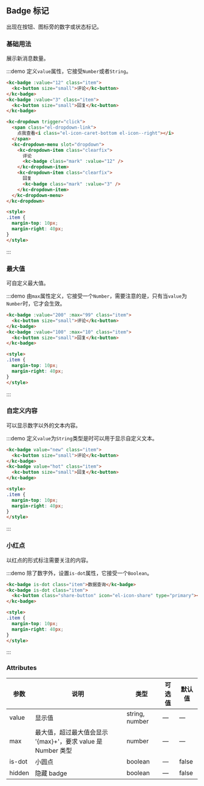 <style>
  .demo-badge.demo-box .el-dropdown {
    vertical-align: middle;
  }
</style>

## Badge 标记

出现在按钮、图标旁的数字或状态标记。

### 基础用法
展示新消息数量。

:::demo 定义`value`属性，它接受`Number`或者`String`。

```html
<kc-badge :value="12" class="item">
  <kc-button size="small">评论</kc-button>
</kc-badge>
<kc-badge :value="3" class="item">
  <kc-button size="small">回复</kc-button>
</kc-badge>

<kc-dropdown trigger="click">
  <span class="el-dropdown-link">
    点我查看<i class="el-icon-caret-bottom el-icon--right"></i>
  </span>
  <kc-dropdown-menu slot="dropdown">
    <kc-dropdown-item class="clearfix">
      评论
      <kc-badge class="mark" :value="12" />
    </kc-dropdown-item>
    <kc-dropdown-item class="clearfix">
      回复
      <kc-badge class="mark" :value="3" />
    </kc-dropdown-item>
  </kc-dropdown-menu>
</kc-dropdown>

<style>
.item {
  margin-top: 10px;
  margin-right: 40px;
}
</style>
```
:::

### 最大值
可自定义最大值。

:::demo 由`max`属性定义，它接受一个`Number`，需要注意的是，只有当`value`为`Number`时，它才会生效。

```html
<kc-badge :value="200" :max="99" class="item">
  <kc-button size="small">评论</kc-button>
</kc-badge>
<kc-badge :value="100" :max="10" class="item">
  <kc-button size="small">回复</kc-button>
</kc-badge>

<style>
.item {
  margin-top: 10px;
  margin-right: 40px;
}
</style>
```
:::

### 自定义内容
可以显示数字以外的文本内容。

:::demo 定义`value`为`String`类型是时可以用于显示自定义文本。

```html
<kc-badge value="new" class="item">
  <kc-button size="small">评论</kc-button>
</kc-badge>
<kc-badge value="hot" class="item">
  <kc-button size="small">回复</kc-button>
</kc-badge>

<style>
.item {
  margin-top: 10px;
  margin-right: 40px;
}
</style>
```
:::

### 小红点
以红点的形式标注需要关注的内容。

:::demo 除了数字外，设置`is-dot`属性，它接受一个`Boolean`。

```html
<kc-badge is-dot class="item">数据查询</kc-badge>
<kc-badge is-dot class="item">
  <kc-button class="share-button" icon="el-icon-share" type="primary"></kc-button>
</kc-badge>

<style>
.item {
  margin-top: 10px;
  margin-right: 40px;
}
</style>
```
:::

<style scoped>
  .share-button {
    width: 36px;
    padding: 10px;
  }

  .mark {
    margin-top: 8px;
    line-height: 1;
    float: right;
  }

  .clearfix {
    @utils-clearfix;
  }

  .item {
    margin-right: 40px;
  }
</style>

### Attributes
| 参数          | 说明            | 类型            | 可选值                 | 默认值   |
|-------------  |---------------- |---------------- |---------------------- |-------- |
| value          | 显示值      | string, number          |          —             |    —     |
| max          |  最大值，超过最大值会显示 '{max}+'，要求 value 是 Number 类型    | number  |         —              |     —    |
| is-dot       | 小圆点    | boolean  |  —  |  false |
| hidden | 隐藏 badge | boolean | — | false |

